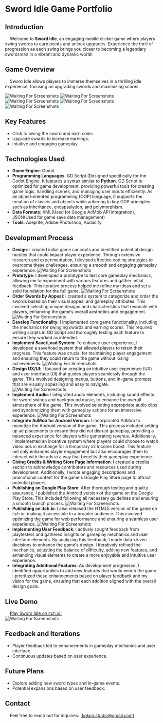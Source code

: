 # Sword Idle Game Portfolio

## Introduction
&nbsp;&nbsp;&nbsp;&nbsp;Welcome to **Sword Idle**, an engaging mobile clicker game where players swing swords to earn points and unlock upgrades. Experience the thrill of progression as each swing brings you closer to becoming a legendary swordsman in a vibrant and dynamic world!

## Game Overview
&nbsp;&nbsp;&nbsp;&nbsp;Sword Idle allows players to immerse themselves in a thrilling idle experience, focusing on upgrading swords and maximizing scores.

![Waiting For Screenshots]()
![Waiting For Screenshots]()
![Waiting For Screenshots]()
![Waiting For Screenshots]()
![Waiting For Screenshots]()

## Key Features
- Click to swing the sword and earn coins.
- Upgrade swords to increase earnings.
- Intuitive and engaging gameplay.

## Technologies Used
- **Game Engine**: Godot
- **Programming Languages**: GD Script (Designed specifically for the Godot Engine. It features a syntax similar to **Python**. GD Script is optimized for game development, providing powerful tools for creating game logic, handling scenes, and managing user inputs efficiently. As an object-oriented programming (OOP) language, it supports the creation of classes and objects while adhering to key OOP principles such as inheritance, encapsulation, and polymorphism.
- **Data Formats**: XML(Used for Google AdMob API integration), JSON(Used for game save data management)
- **Tools**: Aseprite, Adobe Photoshop, Audacity.

## Development Process
- **Design**: I created initial game concepts and identified potential design hurdles that could impact player experience. Through extensive research and experimentation, I devised effective coding strategies to overcome these challenges, ensuring a smooth and engaging gameplay experience. ![Waiting For Screenshots]()
- **Prototype**: I developed a prototype to test core gameplay mechanics, allowing me to experiment with various features and gather initial feedback. This iterative process helped me refine my ideas and set a solid foundation for the full game. ![Waiting For Screenshots]()
- **Order Swords by Appeal**: I created a system to categorize and order the swords based on their visual appeal and gameplay attributes. This involved selecting unique designs and characteristics that resonate with players, enhancing the game’s overall aesthetics and engagement. ![Waiting For Screenshots]()
- **Develop Functionality**: I implemented core game functionality, including the mechanics for swinging swords and earning scores. This required writing scripts in GD Script and thoroughly testing each feature to ensure they worked as intended.
- **Implement Save/Load System**: To enhance user experience, I developed a save/load system that allowed players to retain their progress. This feature was crucial for maintaining player engagement and ensuring they could return to the game without losing achievements. ![Waiting For Screenshots]()
- **Design UX/UI**: I focused on creating an intuitive user experience (UX) and user interface (UI) that guides players seamlessly through the game. This involved designing menus, buttons, and in-game prompts that are visually appealing and easy to navigate. ![Waiting For Screenshots]()
- **Implement Audio**: I integrated audio elements, including sound effects for sword swings and background music, to enhance the overall atmosphere of the game. This involved selecting appropriate audio clips and synchronizing them with gameplay actions for an immersive experience. ![Waiting For Screenshots]()
- **Integrate AdMob for Android Version**: I incorporated AdMob to monetize the Android version of the game. This process included setting up ad placements to ensure they did not disrupt gameplay, providing a balanced experience for players while generating revenue. Additionally, I implemented an incentive system where players could choose to watch video ads in exchange for a temporary x2 income boost. This feature not only enhances player engagement but also encourages them to interact with the ads in a way that benefits their gameplay experience.
- **Giving Credits & Writing Store Page Information**: I created a credits section to acknowledge contributors and resources used during development. Additionally, I wrote engaging descriptions and promotional content for the game's Google Play Store page to attract potential players.
- **Publishing on Google Play Store**: After thorough testing and quality assurance, I published the Android version of the game on the Google Play Store. This included following all necessary guidelines and ensuring a smooth launch process. ![Waiting For Screenshots]()
- **Publishing on itch.io**: I also released the HTML5 version of the game on itch.io, making it accessible to a broader audience. This involved optimizing the game for web performance and ensuring a seamless user experience. ![Waiting For Screenshots]()
- **Implementing User Feedback**: I actively sought feedback from playtesters and gathered insights on gameplay mechanics and user interface elements. By analyzing this feedback, I made data-driven decisions to enhance the game's design. I iteratively refined the mechanics, adjusting the balance of difficulty, adding new features, and enhancing visual elements to create a more enjoyable and intuitive user experience.
- **Integrating Additional Features**: As development progressed, I identified opportunities to add new features that would enrich the game. I prioritized these enhancements based on player feedback and my vision for the game, ensuring that each addition aligned with the overall design goals.


## Live Demo
&nbsp;&nbsp;&nbsp;&nbsp;[Play Sword Idle on itch.io!](https://kokori-studio.itch.io/sword-idle) <br/>
![Waiting For Screenshots]()

## Feedback and Iterations
- Player feedback led to enhancements in gameplay mechanics and user interface.
- Continuous updates based on user experience.

## Future Plans
- Explore adding new sword types and in-game events.
- Potential expansions based on user feedback.

## Contact
&nbsp;&nbsp;&nbsp;&nbsp;Feel free to reach out for inquiries: [kokori.studio@gmail.com]
